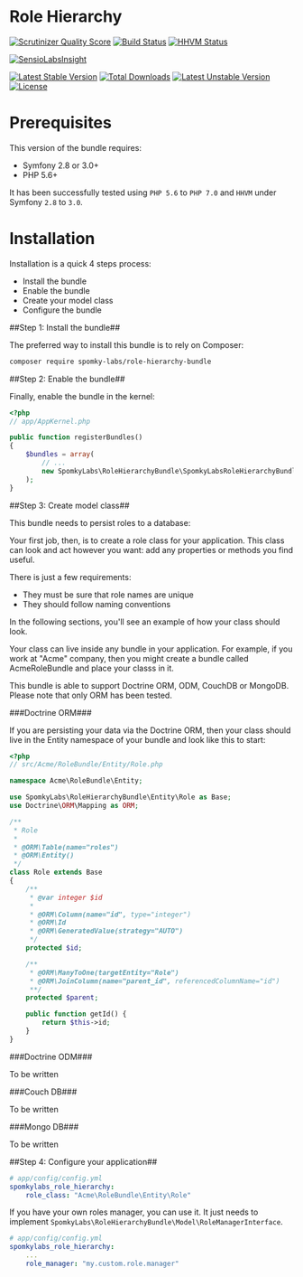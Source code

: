 Role Hierarchy
==============

[![Scrutinizer Quality Score](https://scrutinizer-ci.com/g/Spomky-Labs/RoleHierarchyBundle/badges/quality-score.png?s=0e87558488def68be0b724ff87cd5d2b43cc44e8)](https://scrutinizer-ci.com/g/Spomky-Labs/RoleHierarchyBundle/)
[![Build Status](https://travis-ci.org/Spomky-Labs/RoleHierarchyBundle.png?branch=master)](https://travis-ci.org/Spomky-Labs/RoleHierarchyBundle)
[![HHVM Status](http://hhvm.h4cc.de/badge/spomky-labs/role-hierarchy-bundle.svg)](http://hhvm.h4cc.de/package/spomky-labs/role-hierarchy-bundle)

[![SensioLabsInsight](https://insight.sensiolabs.com/projects/dd715881-1645-4a67-8275-44d8acaa56b6/big.png)](https://insight.sensiolabs.com/projects/dd715881-1645-4a67-8275-44d8acaa56b6)

[![Latest Stable Version](https://poser.pugx.org/spomky-labs/role-hierarchy-bundle/v/stable.png)](https://packagist.org/packages/spomky-labs/role-hierarchy-bundle)
[![Total Downloads](https://poser.pugx.org/spomky-labs/role-hierarchy-bundle/downloads.png)](https://packagist.org/packages/spomky-labs/role-hierarchy-bundle)
[![Latest Unstable Version](https://poser.pugx.org/spomky-labs/role-hierarchy-bundle/v/unstable.png)](https://packagist.org/packages/spomky-labs/role-hierarchy-bundle)
[![License](https://poser.pugx.org/spomky-labs/role-hierarchy-bundle/license.png)](https://packagist.org/packages/spomky-labs/role-hierarchy-bundle)

# Prerequisites #

This version of the bundle requires:

* Symfony 2.8 or 3.0+
* PHP 5.6+

It has been successfully tested using `PHP 5.6` to `PHP 7.0` and `HHVM` under Symfony `2.8` to `3.0`.

# Installation #

Installation is a quick 4 steps process:

* Install the bundle
* Enable the bundle
* Create your model class
* Configure the bundle

##Step 1: Install the bundle##

The preferred way to install this bundle is to rely on Composer:

```sh
composer require spomky-labs/role-hierarchy-bundle
```

##Step 2: Enable the bundle##

Finally, enable the bundle in the kernel:

```php
<?php
// app/AppKernel.php

public function registerBundles()
{
    $bundles = array(
        // ...
        new SpomkyLabs\RoleHierarchyBundle\SpomkyLabsRoleHierarchyBundle(),
    );
}
```

##Step 3: Create model class##

This bundle needs to persist roles to a database:

Your first job, then, is to create a role class for your application.
This class can look and act however you want: add any properties or methods you find useful.

There is just a few requirements:

* They must be sure that role names are unique
* They should follow naming conventions

In the following sections, you'll see an example of how your class should look.

Your class can live inside any bundle in your application.
For example, if you work at "Acme" company, then you might create a bundle called AcmeRoleBundle and place your classs in it.

This bundle is able to support Doctrine ORM, ODM, CouchDB or MongoDB. Please note that only ORM has been tested.

###Doctrine ORM###

If you are persisting your data via the Doctrine ORM, then your class should live in the Entity namespace of your bundle and look like this to start:

```php
<?php
// src/Acme/RoleBundle/Entity/Role.php

namespace Acme\RoleBundle\Entity;

use SpomkyLabs\RoleHierarchyBundle\Entity\Role as Base;
use Doctrine\ORM\Mapping as ORM;

/**
 * Role
 *
 * @ORM\Table(name="roles")
 * @ORM\Entity()
 */
class Role extends Base
{
    /**
     * @var integer $id
     *
     * @ORM\Column(name="id", type="integer")
     * @ORM\Id
     * @ORM\GeneratedValue(strategy="AUTO")
     */
    protected $id;

    /**
     * @ORM\ManyToOne(targetEntity="Role")
     * @ORM\JoinColumn(name="parent_id", referencedColumnName="id")
     **/
    protected $parent;

    public function getId() {
        return $this->id;
    }
}
```

###Doctrine ODM###

To be written

###Couch DB###

To be written

###Mongo DB###

To be written

##Step 4: Configure your application##

```yml
# app/config/config.yml
spomkylabs_role_hierarchy:
    role_class: "Acme\RoleBundle\Entity\Role"
```

If you have your own roles manager, you can use it. It just needs to implement `SpomkyLabs\RoleHierarchyBundle\Model\RoleManagerInterface`.

```yml
# app/config/config.yml
spomkylabs_role_hierarchy:
    ...
    role_manager: "my.custom.role.manager"
```
